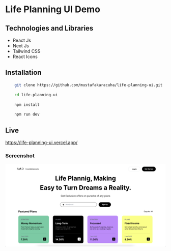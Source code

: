 # Life Planning UI Demo


## Technologies and Libraries

- React Js
- Next Js
- Tailwind CSS
- React Icons

  
## Installation 

```bash 
    git clone https://github.com/mustafakaracuha/life-planning-ui.git
```
```bash 
    cd life-planning-ui
```
```bash 
    npm install
```
```bash 
    npm run dev
```


    
## Live
https://life-planning-ui.vercel.app/

  
### Screenshot

<img align="center" width="900" width="900" src="https://github.com/mustafakaracuha/life-planning-ui/blob/main/src/assests/images/screenshot.png" />

  
